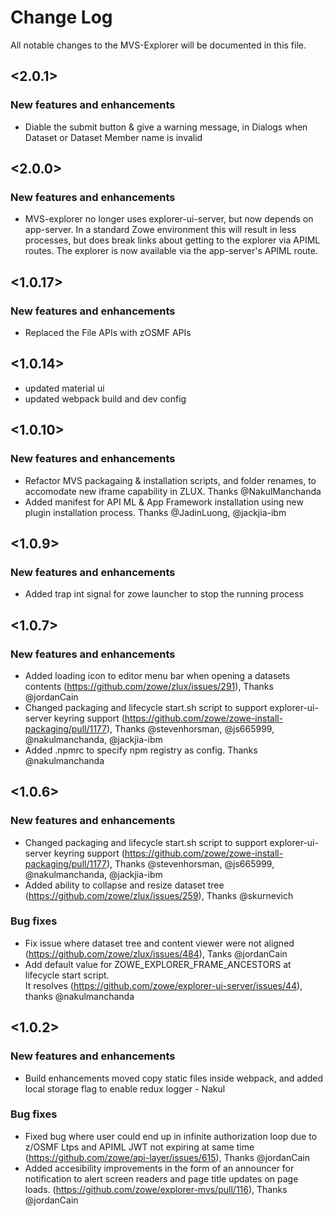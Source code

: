 # Change Log
All notable changes to the MVS-Explorer will be documented in this file.

## <2.0.1>
### New features and enhancements
- Diable the submit button & give a warning message, in Dialogs when Dataset or Dataset Member name is invalid

## <2.0.0>

### New features and enhancements
- MVS-explorer no longer uses explorer-ui-server, but now depends on app-server. In a standard Zowe environment this will result in less processes, but does break links about getting to the explorer via APIML routes. The explorer is now available via the app-server's APIML route.

## <1.0.17>

### New features and enhancements
- Replaced the File APIs with zOSMF APIs

## <1.0.14>
- updated material ui
- updated webpack build and dev config

## <1.0.10>

### New features and enhancements
- Refactor MVS packagaing & installation scripts, and folder renames, to accomodate new iframe capability in ZLUX. Thanks @NakulManchanda
- Added manifest for API ML & App Framework installation using new plugin installation process. Thanks @JadinLuong, @jackjia-ibm

## <1.0.9>

### New features and enhancements

- Added trap int signal for zowe launcher to stop the running process

## <1.0.7>

### New features and enhancements

- Added loading icon to editor menu bar when opening a datasets contents (https://github.com/zowe/zlux/issues/291), Thanks @jordanCain
- Changed packaging and lifecycle start.sh script to support explorer-ui-server keyring support (https://github.com/zowe/zowe-install-packaging/pull/1177), Thanks @stevenhorsman, @js665999, @nakulmanchanda, @jackjia-ibm
- Added .npmrc to specify npm registry as config. Thanks @nakulmanchanda 

## <1.0.6>

### New features and enhancements

- Changed packaging and lifecycle start.sh script to support explorer-ui-server keyring support (https://github.com/zowe/zowe-install-packaging/pull/1177), Thanks @stevenhorsman, @js665999, @nakulmanchanda, @jackjia-ibm
- Added ability to collapse and resize dataset tree (https://github.com/zowe/zlux/issues/259), Thanks @skurnevich

### Bug fixes

- Fix issue where dataset tree and content viewer were not aligned (https://github.com/zowe/zlux/issues/484), Tanks @jordanCain
- Add default value for ZOWE_EXPLORER_FRAME_ANCESTORS at lifecycle start script.           
  It resolves (https://github.com/zowe/explorer-ui-server/issues/44), thanks @nakulmanchanda

## <1.0.2>

### New features and enhancements
<!--- - Format: Added support for <xx>. (Issue/PR number) [Doc link if any] [Thanks @contributor] --->
- Build enhancements moved copy static files inside webpack, and added local storage flag to enable redux logger - Nakul

### Bug fixes
<!--- - Format: Fixed <xx>. (Issue/PR number) [Doc link if any] [Thanks @contributor] --->
- Fixed bug where user could end up in infinite authorization loop due to z/OSMF Ltps and APIML JWT not expiring at same time (https://github.com/zowe/api-layer/issues/615), Thanks @jordanCain
- Added accesibility improvements in the form of an announcer for notification to alert screen readers and
page title updates on page loads. (https://github.com/zowe/explorer-mvs/pull/116), Thanks @jordanCain
